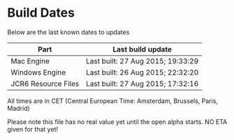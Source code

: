 # Build Dates

Below are the last known dates to updates

Part | Last build update
-----|-----
Mac Engine | Last built: 27 Aug 2015; 19:33:29
Windows Engine | Last built: 26 Aug 2015; 22:32:20
JCR6 Resource Files | Last built: 27 Aug 2015; 17:32:16
All times are in CET (Central European Time: Amsterdam, Brussels, Paris, Madrid)


Please note this file has no real value yet until the open alpha starts. NO ETA given for that yet!
